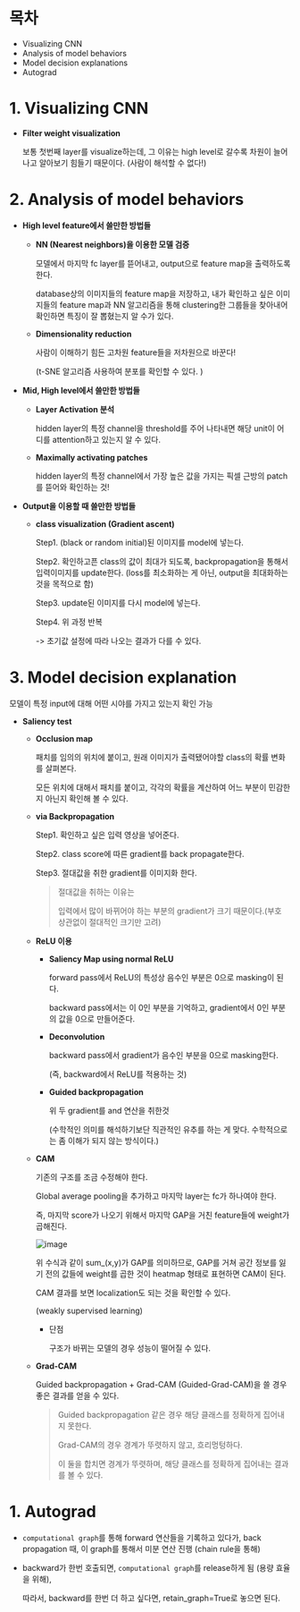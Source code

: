 # 목차

- Visualizing CNN
- Analysis of model behaviors
- Model decision explanations
- Autograd

# 1. Visualizing CNN

- **Filter weight visualization**

  보통 첫번째 layer를 visualize하는데, 그 이유는 high level로 갈수록 차원이 늘어나고 알아보기 힘들기 때문이다. (사람이 해석할 수 없다!)



# 2. Analysis of model behaviors

- **High level feature에서 쓸만한 방법들**

  - **NN (Nearest neighbors)을 이용한 모델 검증**

    모델에서 마지막 fc layer를 뜯어내고, output으로 feature map을 출력하도록 한다. 

    database상의 이미지들의 feature map을 저장하고, 내가 확인하고 싶은 이미지들의 feature map과 NN 알고리즘을 통해 clustering한 그룹들을 찾아내어 확인하면 특징이 잘 뽑혔는지 알 수가 있다. 

  - **Dimensionality reduction**

    사람이 이해하기 힘든 고차원 feature들을 저차원으로 바꾼다!

    (t-SNE 알고리즘 사용하여 분포를 확인할 수 있다. )

- **Mid, High level에서 쓸만한 방법들**

  - **Layer Activation 분석** 

    hidden layer의 특정 channel을 threshold를 주어 나타내면 해당 unit이 어디를 attention하고 있는지 알 수 있다. 

  - **Maximally activating patches**

    hidden layer의 특정 channel에서 가장 높은 값을 가지는 픽셀 근방의 patch를 뜯어와 확인하는 것!

- **Output을 이용할 때 쓸만한 방법들**

  - **class visualization (Gradient ascent)**

    Step1. (black or random initial)된 이미지를 model에 넣는다.

    Step2. 확인하고픈 class의 값이 최대가 되도록, backpropagation을 통해서 입력이미지를 update한다. (loss를 최소화하는 게 아닌, output을 최대화하는 것을 목적으로 함)

    Step3. update된 이미지를 다시 model에 넣는다. 

    Step4. 위 과정 반복

    -> 초기값 설정에 따라 나오는 결과가 다를 수 있다. 



# 3. Model decision explanation

모델이 특정 input에 대해 어떤 시야를 가지고 있는지 확인 가능

- **Saliency test**

  - **Occlusion map**

    패치를 임의의 위치에 붙이고, 원래 이미지가 출력됐어야할 class의 확률 변화를 살펴본다. 

    모든 위치에 대해서 패치를 붙이고, 각각의 확률을 계산하여 어느 부분이 민감한지 아닌지 확인해 볼 수 있다. 

  - **via Backpropagation**

    Step1. 확인하고 싶은 입력 영상을 넣어준다.

    Step2. class score에 따른 gradient를 back propagate한다. 

    Step3. 절대값을 취한 gradient를 이미지화 한다. 

    > 절대값을 취하는 이유는
    >
    > 입력에서 많이 바뀌어야 하는 부분의 gradient가 크기 때문이다.(부호 상관없이 절대적인 크기만 고려)

  - **ReLU 이용**

    - **Saliency Map using normal ReLU**

      forward pass에서 ReLU의 특성상 음수인 부분은 0으로 masking이 된다. 

      backward pass에서는 이 0인 부분을 기억하고, gradient에서 0인 부분의 값을 0으로 만들어준다. 

    - **Deconvolution**

      backward pass에서 gradient가 음수인 부분을 0으로 masking한다. 

      (즉, backward에서 ReLU를 적용하는 것)

    - **Guided backpropagation**

      위 두 gradient를 and 연산을 취한것

      (수학적인 의미를 해석하기보단 직관적인 유추를 하는 게 맞다. 수학적으로는 좀 이해가 되지 않는 방식이다.)

  - **CAM**

    기존의 구조를 조금 수정해야 한다. 

    Global average pooling을 추가하고 마지막 layer는 fc가 하나여야 한다.

    즉, 마지막 score가 나오기 위해서 마지막 GAP을 거친 feature들에 weight가 곱해진다. 

    ![image](https://user-images.githubusercontent.com/71866756/157659593-5f626e56-f00e-476f-9336-6f14a7cc4275.png)

    위 수식과 같이 sum_(x,y)가 GAP를 의미하므로, GAP를 거쳐 공간 정보를 잃기 전의 값들에 weight를 곱한 것이 heatmap 형태로 표현하면 CAM이 된다. 

    CAM 결과를 보면 localization도 되는 것을 확인할 수 있다.

    (weakly supervised learning)

    - 단점

      구조가 바뀌는 모델의 경우 성능이 떨어질 수 있다. 

  - **Grad-CAM**

    Guided backpropagation + Grad-CAM (Guided-Grad-CAM)을 쓸 경우 좋은 결과를 얻을 수 있다. 

    > Guided backpropagation 같은 경우 해당 클래스를 정확하게 집어내지 못한다. 
    >
    > Grad-CAM의 경우 경계가 뚜렷하지 않고, 흐리멍텅하다. 
    >
    > 이 둘을 합치면 경계가 뚜렷하며, 해당 클래스를 정확하게 집어내는 결과를  볼 수 있다. 




# 1. Autograd

- `computational graph`를 통해 forward 연산들을 기록하고 있다가, back propagation 때, 이 graph를 통해서 미분 연산 진행 (chain rule을 통해) 

- backward가 한번 호출되면, `computational graph`를 release하게 됨 (용량 효율을 위해), 

  따라서, backward를 한번 더 하고 싶다면, retain_graph=True로 놓으면 된다.  
